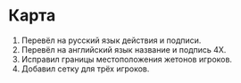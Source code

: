 # Карта

1. Перевёл на русский язык действия и подписи.
2. Перевёл на английский язык название и подпись 4X.
3. Исправил границы местоположения жетонов игроков.
4. Добавил сетку для трёх игроков.
